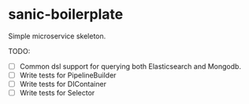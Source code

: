 # sanic-boilerplate
Simple microservice skeleton.

TODO:
- [ ] Common dsl support for querying both Elasticsearch and Mongodb.
- [ ] Write tests for PipelineBuilder
- [ ] Write tests for DIContainer
- [ ] Write tests for Selector

